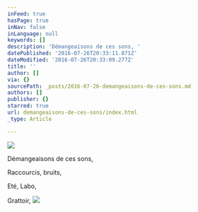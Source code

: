 ```yaml
---
inFeed: true
hasPage: true
inNav: false
inLanguage: null
keywords: []
description: 'Démangeaisons de ces sons, '
datePublished: '2016-07-26T20:33:11.871Z'
dateModified: '2016-07-26T20:33:09.277Z'
title: ''
author: []
via: {}
sourcePath: _posts/2016-07-26-demangeaisons-de-ces-sons.md
authors: []
publisher: {}
starred: true
url: demangeaisons-de-ces-sons/index.html
_type: Article

---
```

![](https://the-grid-user-content.s3-us-west-2.amazonaws.com/975829a3-c771-4161-aa94-98b082305134.jpg)

Démangeaisons de ces sons, 

Raccourcis, bruits,

Eté, Labo,

Grattoir, ![](https://the-grid-user-content.s3-us-west-2.amazonaws.com/1a91bbb5-5b80-407d-b240-dfbe5c38a9a2.jpg)